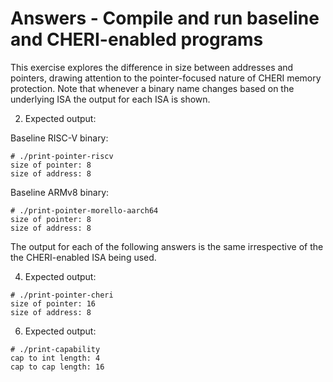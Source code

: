 # Answers - Compile and run baseline and CHERI-enabled programs

This exercise explores the difference in size between addresses and
pointers, drawing attention to the pointer-focused nature of CHERI memory
protection.  Note that whenever a binary name changes based on the underlying
ISA the output for each ISA is shown.

2. Expected output:

Baseline RISC-V binary:
```
# ./print-pointer-riscv
size of pointer: 8
size of address: 8
```

Baseline ARMv8 binary:
```
# ./print-pointer-morello-aarch64
size of pointer: 8
size of address: 8
```

The output for each of the following answers is the same irrespective
of the the CHERI-enabled ISA being used.

4. Expected output:
```
# ./print-pointer-cheri
size of pointer: 16
size of address: 8
```
6. Expected output:
```
# ./print-capability
cap to int length: 4
cap to cap length: 16
```
